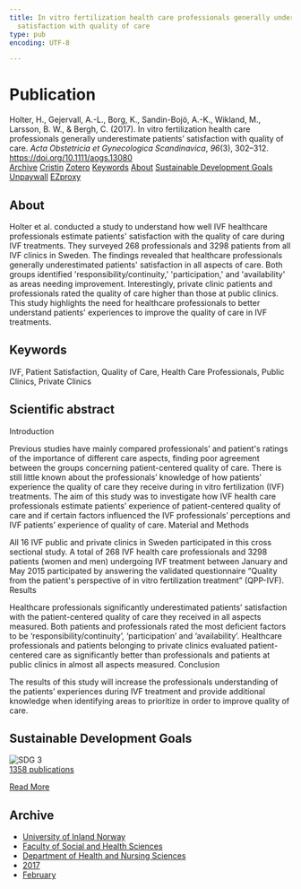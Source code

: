 ```yaml
---
title: In vitro fertilization health care professionals generally underestimate patients’
  satisfaction with quality of care
type: pub
encoding: UTF-8

---
```

<h1>Publication</h1>
<article id="csl-bib-container-TG2LXHZL" class="csl-bib-container">
  <div class="csl-bib-body"> <div class="csl-entry">Holter, H., Gejervall, A.-L., Borg, K., Sandin-Bojö, A.-K., Wikland, M., Larsson, B. W., &#38; Bergh, C. (2017). In vitro fertilization health care professionals generally underestimate patients’ satisfaction with quality of care. <i>Acta Obstetricia et Gynecologica Scandinavica</i>, <i>96</i>(3), 302–312. <a href="https://doi.org/10.1111/aogs.13080">https://doi.org/10.1111/aogs.13080</a></div> </div>
  <div class="csl-bib-buttons">
    <a href="#taxonomy-article-TG2LXHZL" alt="archive" class="csl-bib-button">Archive</a>
    <a href="https://app.cristin.no/results/show.jsf?id=1446232" alt="Cristin" class="csl-bib-button">Cristin</a>
    <a href="http://zotero.org/groups/5881554/items/TG2LXHZL" alt="Zotero" class="csl-bib-button">Zotero</a>
    <a href="#keywords-article-TG2LXHZL" alt="keywords" class="csl-bib-button">Keywords</a>
    <a href="#about-article-TG2LXHZL" alt="about_pub" class="csl-bib-button">About</a>
    <a href="#sdg-article-TG2LXHZL" alt="sdg" class="csl-bib-button">Sustainable Development Goals</a>
    <a href="https://onlinelibrary.wiley.com/doi/pdfdirect/10.1111/aogs.13080" alt="Unpaywall" class="csl-bib-button">Unpaywall</a>
    <a href="https://onlinelibrary.wiley.com/doi/pdfdirect/10.1111/aogs.13080" alt="EZproxy" class="csl-bib-button">EZproxy</a>
  </div>
  <div id="csl-bib-meta-container-TG2LXHZL"></div>
</article>
<div id="csl-bib-meta-TG2LXHZL" class="csl-bib-meta">
  <article id="about-article-TG2LXHZL" class="about_pub-article">
    <h1>About</h1>
    Holter et al. conducted a study to understand how well IVF healthcare professionals estimate patients' satisfaction with the quality of care during IVF treatments. They surveyed 268 professionals and 3298 patients from all IVF clinics in Sweden. The findings revealed that healthcare professionals generally underestimated patients' satisfaction in all aspects of care. Both groups identified 'responsibility/continuity,' 'participation,' and 'availability' as areas needing improvement. Interestingly, private clinic patients and professionals rated the quality of care higher than those at public clinics. This study highlights the need for healthcare professionals to better understand patients' experiences to improve the quality of care in IVF treatments.
  </article>
  <article id="keywords-article-TG2LXHZL" class="keywords-article">
    <h1>Keywords</h1>
    IVF, Patient Satisfaction, Quality of Care, Health Care Professionals, Public Clinics, Private Clinics
  </article>
  <article id="abstract-article-TG2LXHZL" class="abstract-article">
    <h1>Scientific abstract</h1>
    Introduction 
 
Previous studies have mainly compared professionals’ and patient's ratings of the importance of different care aspects, finding poor agreement between the groups concerning patient-centered quality of care. There is still little known about the professionals’ knowledge of how patients’ experience the quality of care they receive during in vitro fertilization (IVF) treatments. The aim of this study was to investigate how IVF health care professionals estimate patients’ experience of patient-centered quality of care and if certain factors influenced the IVF professionals’ perceptions and IVF patients’ experience of quality of care. 
Material and Methods 
 
All 16 IVF public and private clinics in Sweden participated in this cross sectional study. A total of 268 IVF health care professionals and 3298 patients (women and men) undergoing IVF treatment between January and May 2015 participated by answering the validated questionnaire “Quality from the patient's perspective of in vitro fertilization treatment” (QPP-IVF). 
Results 
 
Healthcare professionals significantly underestimated patients’ satisfaction with the patient-centered quality of care they received in all aspects measured. Both patients and professionals rated the most deficient factors to be ‘responsibility/continuity’, ‘participation’ and ‘availability’. Healthcare professionals and patients belonging to private clinics evaluated patient-centered care as significantly better than professionals and patients at public clinics in almost all aspects measured. 
Conclusion 
 
The results of this study will increase the professionals understanding of the patients’ experiences during IVF treatment and provide additional knowledge when identifying areas to prioritize in order to improve quality of care.
  </article>
  <article id="sdg-article-TG2LXHZL" class="sdg-article">
    <h1>Sustainable Development Goals</h1>
    <div class="sdg-container"><div id="sdg3" class="sdg">
        <img src="{{< params subfolder >}}images/sdg/sdg03_en.png" class="image" alt="SDG 3">
        <div class="sdg-overlay">
          <a href="/en/archive/?key=?sdg=3#archive" class="sdg-publication-count"><span>1358</span> publications</a>
          <p><a href="https://sdgs.un.org/goals/goal3" class="sdg-read-more">Read More</a></p>
        </div>
      </div></div>
  </article>
  <article id="taxonomy-article-TG2LXHZL" class="taxonomy-article">
    <h1>Archive</h1>
    <ul>
      <li>
        <a href="/en/archive/?key=3DCRN523">University of Inland Norway</a>
      </li>
      <li>
        <a href="/en/archive/?key=IDKFS3MX">Faculty of Social and Health Sciences</a>
      </li>
      <li>
        <a href="/en/archive/?key=GTV4ECMZ">Department of Health and Nursing Sciences</a>
      </li>
      <li>
        <a href="/en/archive/?key=QV2QKSDS">2017</a>
      </li>
      <li>
        <a href="/en/archive/?key=5A9AKSDK">February</a>
      </li>
    </ul>
  </article>
</div>
